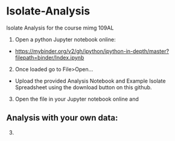 # Isolate-Analysis
Isolate Analysis for the course mimg 109AL

1. Open a python Jupyter notebook online:
- https://mybinder.org/v2/gh/ipython/ipython-in-depth/master?filepath=binder/Index.ipynb
2. Once loaded go to File>Open…
-	Upload the provided Analysis Notebook and Example Isolate Spreadsheet using the download button on this github. 
3. Open the file in your Jupyter notebook online and 

## Analysis with your own data:
3. 

